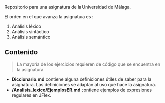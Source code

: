 Repositorio para una asignatura de la Universidad de Málaga.

El orden en el que avanza la asignatura es :
1. Análisis léxico
2. Análisis sintáctico
3. Análisis semántico

## Contenido
> La mayoría de los ejercicios requieren de código que se encuentra en la asignatura. 

* **Diccionario.md** contiene alguna definiciones útiles de saber para la asignatura. Las definiciones se adaptan al uso que hace la asignatura.
* **/Analisis_lexico/EjemplosER.md** contiene ejemplos de expresiones regulares en JFlex.
